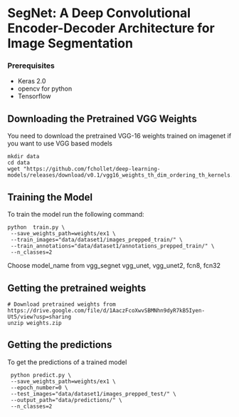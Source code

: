 # SegNet: A Deep Convolutional Encoder-Decoder Architecture for Image Segmentation


### Prerequisites

* Keras 2.0
* opencv for python
* Tensorflow


## Downloading the Pretrained VGG Weights

You need to download the pretrained VGG-16 weights trained on imagenet if you want to use VGG based models

```shell
mkdir data
cd data
wget "https://github.com/fchollet/deep-learning-models/releases/download/v0.1/vgg16_weights_th_dim_ordering_th_kernels.h5"
```



## Training the Model

To train the model run the following command:

```shell
python  train.py \
 --save_weights_path=weights/ex1 \
 --train_images="data/dataset1/images_prepped_train/" \
 --train_annotations="data/dataset1/annotations_prepped_train/" \
 --n_classes=2
```

Choose model_name from vgg_segnet  vgg_unet, vgg_unet2, fcn8, fcn32


## Getting the pretrained weights 

```shell
# Download pretrained weights from https://drive.google.com/file/d/1AaczFcoXwvSBMNhn9dyR7kB5Iyen-Ut5/view?usp=sharing
unzip weights.zip
```


## Getting the predictions

To get the predictions of a trained model

```shell
 python predict.py \
 --save_weights_path=weights/ex1 \
 --epoch_number=0 \
 --test_images="data/dataset1/images_prepped_test/" \
 --output_path="data/predictions/" \
 --n_classes=2
```

